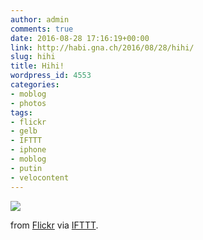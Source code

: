 ```yaml
---
author: admin
comments: true
date: 2016-08-28 17:16:19+00:00
link: http://habi.gna.ch/2016/08/28/hihi/
slug: hihi
title: Hihi!
wordpress_id: 4553
categories:
- moblog
- photos
tags:
- flickr
- gelb
- IFTTT
- iphone
- moblog
- putin
- velocontent
---
```


![](http://ift.tt/2bAM3oc)  

  

from [Flickr](http://flic.kr/p/LCw9xD) via [IFTTT](http://ift.tt/1c4nCfM).
